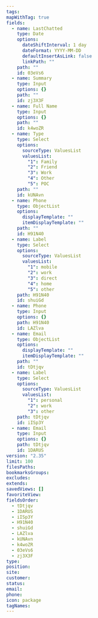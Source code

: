 ```yaml
---
tags: 
mapWithTag: true
fields:
  - name: LastChatted
    type: Date
    options:
      dateShiftInterval: 1 day
      dateFormat: YYYY-MM-DD
      defaultInsertAsLink: false
      linkPath: ""
    path: ""
    id: 03eVs6
  - name: Summary
    type: Input
    options: {}
    path: ""
    id: zj3X3F
  - name: Full Name
    type: Input
    options: {}
    path: ""
    id: k4woZR
  - name: Type
    type: Select
    options:
      sourceType: ValuesList
      valuesList:
        "1": Family
        "2": Friend
        "3": Work
        "4": Other
        "5": POC
    path: ""
    id: kUNAvn
  - name: Phone
    type: ObjectList
    options:
      displayTemplate: ""
      itemDisplayTemplate: ""
    path: ""
    id: H91N40
  - name: Label
    type: Select
    options:
      sourceType: ValuesList
      valuesList:
        "1": mobile
        "2": work
        "3": direct
        "4": home
        "5": other
    path: H91N40
    id: shuiGd
  - name: Phone
    type: Input
    options: {}
    path: H91N40
    id: LAZlva
  - name: Email
    type: ObjectList
    options:
      displayTemplate: ""
      itemDisplayTemplate: ""
    path: ""
    id: tDtjqv
  - name: Label
    type: Select
    options:
      sourceType: ValuesList
      valuesList:
        "1": personal
        "2": work
        "3": other
    path: tDtjqv
    id: iISp3Y
  - name: Email
    type: Input
    options: {}
    path: tDtjqv
    id: 1DARUS
version: "2.35"
limit: 100
filesPaths: 
bookmarksGroups: 
excludes: 
extends: 
savedViews: []
favoriteView: 
fieldsOrder:
  - tDtjqv
  - 1DARUS
  - iISp3Y
  - H91N40
  - shuiGd
  - LAZlva
  - kUNAvn
  - k4woZR
  - 03eVs6
  - zj3X3F
type: 
position: 
site: 
customer: 
status: 
email: 
phone: 
icon: package
tagNames: 
---
```

